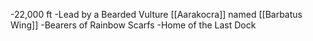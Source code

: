 -22,000 ft
-Lead by a Bearded Vulture [[Aarakocra]] named [[Barbatus Wing]]
-Bearers of Rainbow Scarfs
-Home of the Last Dock